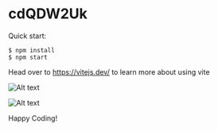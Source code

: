 # cdQDW2Uk

Quick start:

```
$ npm install
$ npm start
````

Head over to https://vitejs.dev/ to learn more about using vite

![Alt text](dash.png)

![Alt text](<dash 2.png>)


Happy Coding!
